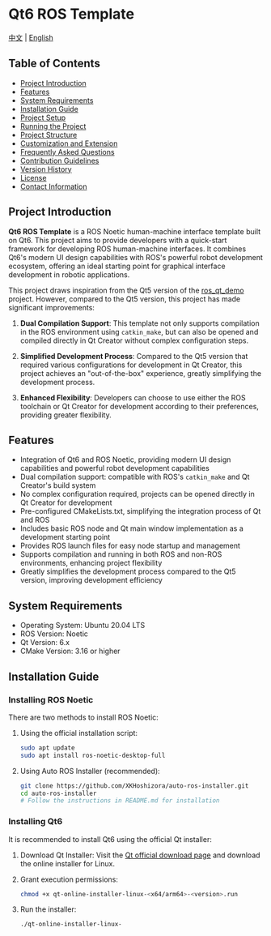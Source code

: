 # Qt6 ROS Template

[中文](README_zh.md) | [English](README_en.md)

## Table of Contents

- [Project Introduction](#project-introduction)
- [Features](#features)
- [System Requirements](#system-requirements)
- [Installation Guide](#installation-guide)
- [Project Setup](#project-setup)
- [Running the Project](#running-the-project)
- [Project Structure](#project-structure)
- [Customization and Extension](#customization-and-extension)
- [Frequently Asked Questions](#frequently-asked-questions)
- [Contribution Guidelines](#contribution-guidelines)
- [Version History](#version-history)
- [License](#license)
- [Contact Information](#contact-information)

## Project Introduction

**Qt6 ROS Template** is a ROS Noetic human-machine interface template built on Qt6. This project aims to provide developers with a quick-start framework for developing ROS human-machine interfaces. It combines Qt6's modern UI design capabilities with ROS's powerful robot development ecosystem, offering an ideal starting point for graphical interface development in robotic applications.

This project draws inspiration from the Qt5 version of the [ros_qt_demo](https://github.com/XKHoshizora/ros_qt_demo) project. However, compared to the Qt5 version, this project has made significant improvements:

1. **Dual Compilation Support**: This template not only supports compilation in the ROS environment using `catkin_make`, but can also be opened and compiled directly in Qt Creator without complex configuration steps.

2. **Simplified Development Process**: Compared to the Qt5 version that required various configurations for development in Qt Creator, this project achieves an "out-of-the-box" experience, greatly simplifying the development process.

3. **Enhanced Flexibility**: Developers can choose to use either the ROS toolchain or Qt Creator for development according to their preferences, providing greater flexibility.

## Features

- Integration of Qt6 and ROS Noetic, providing modern UI design capabilities and powerful robot development capabilities
- Dual compilation support: compatible with ROS's `catkin_make` and Qt Creator's build system
- No complex configuration required, projects can be opened directly in Qt Creator for development
- Pre-configured CMakeLists.txt, simplifying the integration process of Qt and ROS
- Includes basic ROS node and Qt main window implementation as a development starting point
- Provides ROS launch files for easy node startup and management
- Supports compilation and running in both ROS and non-ROS environments, enhancing project flexibility
- Greatly simplifies the development process compared to the Qt5 version, improving development efficiency

## System Requirements

- Operating System: Ubuntu 20.04 LTS
- ROS Version: Noetic
- Qt Version: 6.x
- CMake Version: 3.16 or higher

## Installation Guide

### Installing ROS Noetic

There are two methods to install ROS Noetic:

1. Using the official installation script:

   ```bash
   sudo apt update
   sudo apt install ros-noetic-desktop-full
   ```

2. Using Auto ROS Installer (recommended):
   ```bash
   git clone https://github.com/XKHoshizora/auto-ros-installer.git
   cd auto-ros-installer
   # Follow the instructions in README.md for installation
   ```

### Installing Qt6

It is recommended to install Qt6 using the official Qt installer:

1. Download Qt Installer:
   Visit the [Qt official download page](https://www.qt.io/download-qt-installer) and download the online installer for Linux.

2. Grant execution permissions:

   ```bash
   chmod +x qt-online-installer-linux-<x64/arm64>-<version>.run
   ```

3. Run the installer:
   ```bash
   ./qt-online-installer-linux-
   ```

